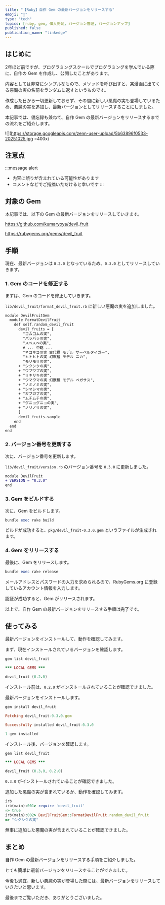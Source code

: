 ```yaml
---
title: "【Ruby】自作 Gem の最新バージョンをリリースする"
emoji: "💎"
type: "tech"
topics: [ruby, gem, 個人開発, バージョン管理, バージョンアップ]
published: false
publication_name: "linkedge"
---
```


## はじめに

2年ほど前ですが、プログラミングスクールでプログラミングを学んでいる際に、自作の Gem を作成し、公開したことがあります。

内容としては非常にシンプルなもので、メソッドを呼び出すと、某漫画に出てくる悪魔の実の名前をランダムに返すというものです。

作成した日から一切更新しておらず、その間に新しい悪魔の実も登場しているため、悪魔の実を追加し、最新バージョンとしてリリースすることにしました。

本記事では、備忘録も兼ねて、自作 Gem の最新バージョンをリリースするまでの流れをご紹介します。

![](https://storage.googleapis.com/zenn-user-upload/5b63896f0533-20251025.jpg =400x)

## 注意点

:::message alert
- 内容に誤りが含まれている可能性があります
- コメントなどでご指摘いただけると幸いです
:::

## 対象の Gem

本記事では、以下の Gem の最新バージョンをリリースしていきます。

https://github.com/kumaryoya/devil_fruit

https://rubygems.org/gems/devil_fruit

## 手順

現在、最新バージョンは `0.2.0` となっているため、`0.3.0` としてリリースしていきます。

### 1. Gem のコードを修正する

まずは、Gem のコードを修正していきます。

`lib/devil_fruit/format_devil_fruit.rb` に新しい悪魔の実を追加しました。

```diff ruby:lib/devil_fruit/format_devil_fruit.rb
module DevilFruitGem
  module FormatDevilFruit
    def self.random_devil_fruit
      devil_fruits = [
        "ゴムゴムの実",
        "バラバラの実",
        "スベスベの実",
        # ... 中略 ...
        "ネコネコの実 古代種 モデル サーベルタイガー",
        "ヒトヒトの実 幻獣種 モデル ニカ",
        "モリモリの実",
      + "シクシクの実",
      + "ワプワプの実",
      + "リキリキの実",
      + "ウマウマの実 幻獣種 モデル ペガサス",
      + "ノミノミの実",
      + "シマシマの実",
      + "ガブガブの実",
      + "ムチムチの実",
      + "グニョグニョの実",
      + "ノリノリの実",
      ]
      devil_fruits.sample
    end
  end
end
```

### 2. バージョン番号を更新する

次に、バージョン番号を更新します。

`lib/devil_fruit/version.rb` のバージョン番号を `0.3.0` に更新しました。

```diff ruby:lib/devil_fruit/version.rb
module DevilFruit
+ VERSION = "0.3.0"
end
```

### 3. Gem をビルドする

次に、Gem をビルドします。

```ruby
bundle exec rake build
```

ビルドが成功すると、`pkg/devil_fruit-0.3.0.gem` というファイルが生成されます。

### 4. Gem をリリースする

最後に、Gem をリリースします。

```ruby
bundle exec rake release
```

メールアドレスとパスワードの入力を求められるので、RubyGems.org に登録しているアカウント情報を入力します。

認証が成功すると、Gem がリリースされます。

以上で、自作 Gem の最新バージョンをリリースする手順は完了です。

## 使ってみる

最新バージョンをインストールして、動作を確認してみます。

まず、現在インストールされているバージョンを確認します。

```ruby
gem list devil_fruit

*** LOCAL GEMS ***

devil_fruit (0.2.0)
```

インストール前は、`0.2.0` がインストールされていることが確認できました。

最新バージョンをインストールします。

```ruby
gem install devil_fruit

Fetching devil_fruit-0.3.0.gem

Successfully installed devil_fruit-0.3.0

1 gem installed
```

インストール後、バージョンを確認します。

```ruby
gem list devil_fruit

*** LOCAL GEMS ***

devil_fruit (0.3.0, 0.2.0)
```

`0.3.0` がインストールされていることが確認できました。

追加した悪魔の実が含まれているか、動作を確認してみます。

```ruby
irb
irb(main):001> require 'devil_fruit'
=> true
irb(main):002> DevilFruitGem::FormatDevilFruit.random_devil_fruit
=> "シクシクの実"
```

無事に追加した悪魔の実が含まれていることが確認できました。

## まとめ

自作 Gem の最新バージョンをリリースする手順をご紹介しました。

とても簡単に最新バージョンをリリースすることができました。

今後も適宜、新しい悪魔の実が登場した際には、最新バージョンをリリースしていきたいと思います。

最後までご覧いただき、ありがとうございました。
